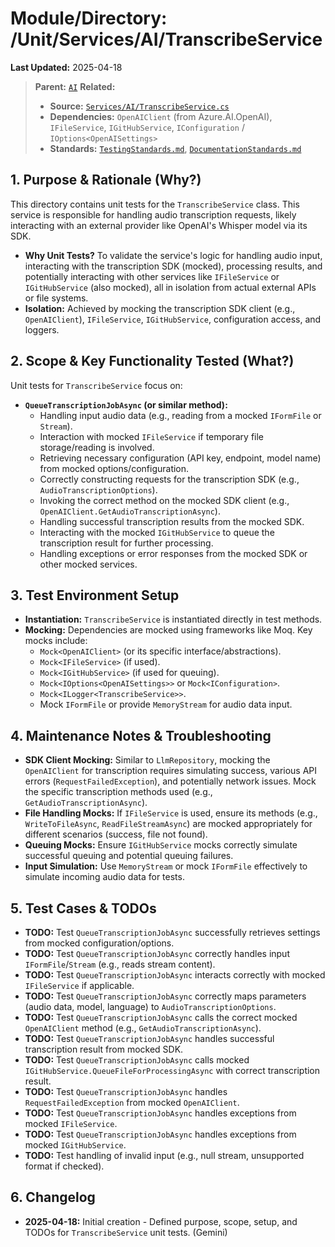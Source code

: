 # Module/Directory: /Unit/Services/AI/TranscribeService

**Last Updated:** 2025-04-18

> **Parent:** [`AI`](../README.md)
> **Related:**
> * **Source:** [`Services/AI/TranscribeService.cs`](../../../../../Zarichney.Server/Services/AI/TranscribeService.cs)
> * **Dependencies:** `OpenAIClient` (from Azure.AI.OpenAI), `IFileService`, `IGitHubService`, `IConfiguration` / `IOptions<OpenAISettings>`
> * **Standards:** [`TestingStandards.md`](../../../../../Docs/Standards/TestingStandards.md), [`DocumentationStandards.md`](../../../../../Docs/Standards/DocumentationStandards.md)

## 1. Purpose & Rationale (Why?)

This directory contains unit tests for the `TranscribeService` class. This service is responsible for handling audio transcription requests, likely interacting with an external provider like OpenAI's Whisper model via its SDK.

* **Why Unit Tests?** To validate the service's logic for handling audio input, interacting with the transcription SDK (mocked), processing results, and potentially interacting with other services like `IFileService` or `IGitHubService` (also mocked), all in isolation from actual external APIs or file systems.
* **Isolation:** Achieved by mocking the transcription SDK client (e.g., `OpenAIClient`), `IFileService`, `IGitHubService`, configuration access, and loggers.

## 2. Scope & Key Functionality Tested (What?)

Unit tests for `TranscribeService` focus on:

* **`QueueTranscriptionJobAsync` (or similar method):**
    * Handling input audio data (e.g., reading from a mocked `IFormFile` or `Stream`).
    * Interaction with mocked `IFileService` if temporary file storage/reading is involved.
    * Retrieving necessary configuration (API key, endpoint, model name) from mocked options/configuration.
    * Correctly constructing requests for the transcription SDK (e.g., `AudioTranscriptionOptions`).
    * Invoking the correct method on the mocked SDK client (e.g., `OpenAIClient.GetAudioTranscriptionAsync`).
    * Handling successful transcription results from the mocked SDK.
    * Interacting with the mocked `IGitHubService` to queue the transcription result for further processing.
    * Handling exceptions or error responses from the mocked SDK or other mocked services.

## 3. Test Environment Setup

* **Instantiation:** `TranscribeService` is instantiated directly in test methods.
* **Mocking:** Dependencies are mocked using frameworks like Moq. Key mocks include:
    * `Mock<OpenAIClient>` (or its specific interface/abstractions).
    * `Mock<IFileService>` (if used).
    * `Mock<IGitHubService>` (if used for queuing).
    * `Mock<IOptions<OpenAISettings>>` or `Mock<IConfiguration>`.
    * `Mock<ILogger<TranscribeService>>`.
    * Mock `IFormFile` or provide `MemoryStream` for audio data input.

## 4. Maintenance Notes & Troubleshooting

* **SDK Client Mocking:** Similar to `LlmRepository`, mocking the `OpenAIClient` for transcription requires simulating success, various API errors (`RequestFailedException`), and potentially network issues. Mock the specific transcription methods used (e.g., `GetAudioTranscriptionAsync`).
* **File Handling Mocks:** If `IFileService` is used, ensure its methods (e.g., `WriteToFileAsync`, `ReadFileStreamAsync`) are mocked appropriately for different scenarios (success, file not found).
* **Queuing Mocks:** Ensure `IGitHubService` mocks correctly simulate successful queuing and potential queuing failures.
* **Input Simulation:** Use `MemoryStream` or mock `IFormFile` effectively to simulate incoming audio data for tests.

## 5. Test Cases & TODOs

* **TODO:** Test `QueueTranscriptionJobAsync` successfully retrieves settings from mocked configuration/options.
* **TODO:** Test `QueueTranscriptionJobAsync` correctly handles input `IFormFile`/`Stream` (e.g., reads stream content).
* **TODO:** Test `QueueTranscriptionJobAsync` interacts correctly with mocked `IFileService` if applicable.
* **TODO:** Test `QueueTranscriptionJobAsync` correctly maps parameters (audio data, model, language) to `AudioTranscriptionOptions`.
* **TODO:** Test `QueueTranscriptionJobAsync` calls the correct mocked `OpenAIClient` method (e.g., `GetAudioTranscriptionAsync`).
* **TODO:** Test `QueueTranscriptionJobAsync` handles successful transcription result from mocked SDK.
* **TODO:** Test `QueueTranscriptionJobAsync` calls mocked `IGitHubService.QueueFileForProcessingAsync` with correct transcription result.
* **TODO:** Test `QueueTranscriptionJobAsync` handles `RequestFailedException` from mocked `OpenAIClient`.
* **TODO:** Test `QueueTranscriptionJobAsync` handles exceptions from mocked `IFileService`.
* **TODO:** Test `QueueTranscriptionJobAsync` handles exceptions from mocked `IGitHubService`.
* **TODO:** Test handling of invalid input (e.g., null stream, unsupported format if checked).

## 6. Changelog

* **2025-04-18:** Initial creation - Defined purpose, scope, setup, and TODOs for `TranscribeService` unit tests. (Gemini)

